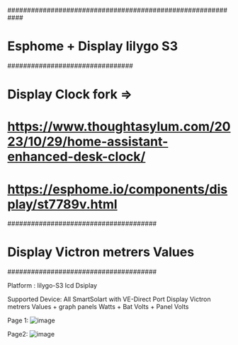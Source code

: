 ############################################################
# Esphome + Display lilygo S3 
################################
# Display Clock fork =>
# https://www.thoughtasylum.com/2023/10/29/home-assistant-enhanced-desk-clock/
# https://esphome.io/components/display/st7789v.html
######################################
# Display Victron metrers Values
######################################

Platform : lilygo-S3 lcd Dsiplay

Supported Device: All SmartSolart with VE-Direct Port 
Display Victron metrers Values + graph panels Watts + Bat Volts + Panel Volts

Page 1:
![image](https://github.com/patmtp35/Esphome_Lilygo-S3_Victron/assets/6410695/6b762fb9-d029-4d4c-9c11-ffd49aa61eac)

Page2:
![image](https://github.com/patmtp35/Esphome_Lilygo-S3_Victron/assets/6410695/21c9957c-ddff-4798-b053-0d76c9ef3d39)

